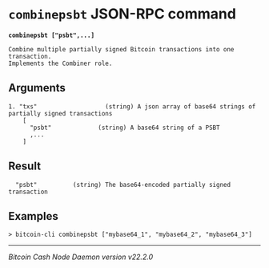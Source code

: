 `combinepsbt` JSON-RPC command
==============================

**`combinepsbt ["psbt",...]`**

```
Combine multiple partially signed Bitcoin transactions into one transaction.
Implements the Combiner role.
```

Arguments
---------

```
1. "txs"                   (string) A json array of base64 strings of partially signed transactions
    [
      "psbt"             (string) A base64 string of a PSBT
      ,...
    ]
```

Result
------

```
  "psbt"          (string) The base64-encoded partially signed transaction
```

Examples
--------

```
> bitcoin-cli combinepsbt ["mybase64_1", "mybase64_2", "mybase64_3"]
```

***

*Bitcoin Cash Node Daemon version v22.2.0*
